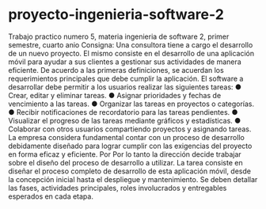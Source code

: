 # proyecto-ingenieria-software-2
Trabajo practico numero 5, materia ingenieria de software 2, primer semestre, cuarto anio
Consigna:
Una consultora tiene a cargo el desarrollo de un nuevo proyecto. El mismo consiste en el
desarrollo de una aplicación móvil para ayudar a sus clientes a gestionar sus actividades de
manera eficiente. De acuerdo a las primeras definiciones, se acuerdan los requerimientos
principales que debe cumplir la aplicación. El software a desarrollar debe permitir a los
usuarios realizar las siguientes tareas:
● Crear, editar y eliminar tareas.
● Asignar prioridades y fechas de vencimiento a las tareas.
● Organizar las tareas en proyectos o categorías.
● Recibir notificaciones de recordatorio para las tareas pendientes.
● Visualizar el progreso de las tareas mediante gráficos y estadísticas.
● Colaborar con otros usuarios compartiendo proyectos y asignando tareas.
La empresa considera fundamental contar con un proceso de desarrollo debidamente
diseñado para lograr cumplir con las exigencias del proyecto en forma eficaz y eficiente. Por
Por lo tanto la dirección decide trabajar sobre el diseño del proceso de desarrollo a utilizar.
La tarea consiste en diseñar el proceso completo de desarrollo de esta aplicación móvil,
desde la concepción inicial hasta el despliegue y mantenimiento.
Se deben detallar las fases, actividades principales, roles involucrados y entregables
esperados en cada etapa.


